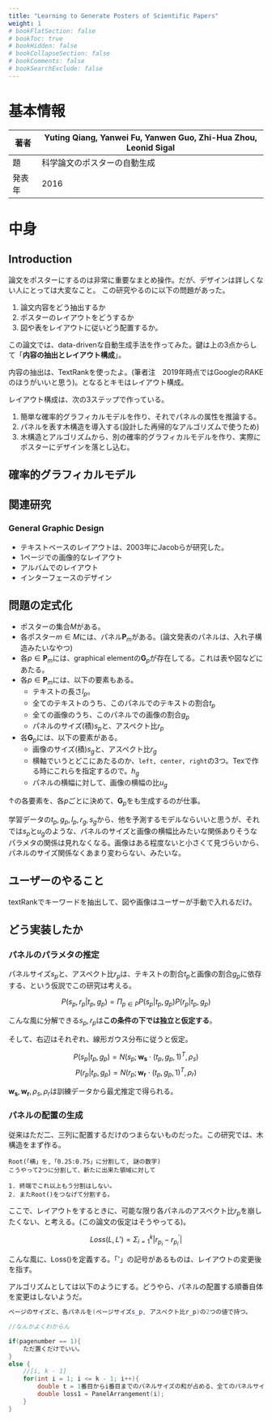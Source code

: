 ```yaml
---
title: "Learning to Generate Posters of Scientific Papers"
weight: 1
# bookFlatSection: false
# bookToc: true
# bookHidden: false
# bookCollapseSection: false
# bookComments: false
# bookSearchExclude: false
---
```


# 基本情報

| 著者   | Yuting Qiang, Yanwei Fu, Yanwen Guo, Zhi-Hua Zhou, Leonid Sigal |
| ------ | --------------------------------------------------------------- |
| 題     | 科学論文のポスターの自動生成                                    |
| 発表年 | 2016                                                            |

# 中身

## Introduction

論文をポスターにするのは非常に重要なまとめ操作。だが、デザインは詳しくない人にとっては大変なこと。
この研究やるのに以下の問題があった。

1. 論文内容をどう抽出するか
2. ポスターのレイアウトをどうするか
3. 図や表をレイアウトに従いどう配置するか。

この論文では、data-drivenな自動生成手法を作ってみた。鍵は上の3点からして「**内容の抽出とレイアウト構成**」。

内容の抽出は、TextRankを使ったよ。(筆者注　2019年時点ではGoogleのRAKEのほうがいいと思う)。となるとキモはレイアウト構成。

レイアウト構成は、次の3ステップで作っている。

1. 簡単な確率的グラフィカルモデルを作り、それでパネルの属性を推論する。
2. パネルを表す木構造を導入する(設計した再帰的なアルゴリズムで使うため)
3. 木構造とアルゴリズムから、別の確率的グラフィカルモデルを作り、実際にポスターにデザインを落とし込む。

## 確率的グラフィカルモデル



## 関連研究

### General Graphic Design

- テキストベースのレイアウトは、2003年にJacobらが研究した。
- 1ページでの画像的なレイアウト
- アルバムでのレイアウト
- インターフェースのデザイン

## 問題の定式化

- ポスターの集合$M$がある。
- 各ポスター$m \in M$には、パネル$\mathbf{P}_m$がある。(論文発表のパネルは、入れ子構造みたいなやつ)
- 各$p \in \mathbf{P}_m$には、graphical elementの$\mathbf{G}_p$が存在してる。これは表や図などにあたる。
- 各$p \in \mathbf{P}_m$には、以下の要素もある。
  - テキストの長さ$l_p$。
  - 全てのテキストのうち、このパネルでのテキストの割合$t_p$
  - 全ての画像のうち、このパネルでの画像の割合$g_p$
  - パネルのサイズ(積)$s_p$と、アスペクト比$r_p$
- 各$\mathbf{G}_p$には、以下の要素がある。
  - 画像のサイズ(積)$s_g$と、アスペクト比$r_g$
  - 横軸でいうとどこにあたるのか、`left, center, right`の3つ。Texで作る時にこれらを指定するので。$h_g$
  - パネルの横幅に対して、画像の横幅の比$u_g$

↑の各要素を、各$p$ごとに決めて、$\mathbf{G}_p$をも生成するのが仕事。

学習データの$t_p, g_p, l_p, r_g, s_g$から、他を予測するモデルならいいと思うが、それでは$s_p$と$u_g$のような、パネルのサイズと画像の横幅比みたいな関係ありそうなパラメタの関係は見れなくなる。画像はある程度ないと小さくて見づらいから、パネルのサイズ関係なくあまり変わらない、みたいな。

## ユーザーのやること

textRankでキーワードを抽出して、図や画像はユーザーが手動で入れるだけ。

## どう実装したか

### パネルのパラメタの推定

パネルサイズ$s_p$と、アスペクト比$r_p$は、テキストの割合$t_p$と画像の割合$g_p$に依存する、という仮説でこの研究は考える。

$$
P(s_p, r_p | t_p, g_p) = \Pi _ {p \in P} P(s_p | t_p, g_p) P(r_p | t_p, g_p)
$$

こんな風に分解できる$s_p, r_p$は**この条件の下では独立と仮定する**。

そして、右辺はそれぞれ、線形ガウス分布に従うと仮定。

$$
P(s_p | t_p, g_p) = N(s_p; \mathbf{w_s} \cdot (t_p, g_p, 1)^{T}, \rho_s)
$$
$$ 
P(r_p | t_p, g_p) = N(r_p; \mathbf{w_r} \cdot (t_p, g_p, 1)^{T}, \rho_r)
$$

$\mathbf{w_s}, \mathbf{w_r}, \rho_s, \rho_r$は訓練データから最尤推定で得られる。

### パネルの配置の生成

従来はただ二、三列に配置するだけのつまらないものだった。この研究では、木構造をまず作る。

```
Root(「横」を,「0.25:0.75」に分割して, 謎の数字)
こうやって2つに分割して、新たに出来た領域に対して

1. 終端でこれ以上もう分割はしない。
2. またRoot()をつなげて分割する。
```

ここで、レイアウトをするときに、可能な限り各パネルのアスペクト比$r_p$を崩したくない、と考える。(この論文の仮定はそうやってる)。

$$
Loss(L, L') = \Sigma_{i=1}^{k} |r_{p_i} - r_{p_i}^{'}|
$$

こんな風に、Loss()を定義する。「'」の記号があるものは、レイアウトの変更後を指す。

アルゴリズムとしては以下のようにする。どうやら、パネルの配置する順番自体を変更はしないようだ。

```cpp
ページのサイズと、各パネルを(ページサイズs_p, アスペクト比r_p)の2つの値で持つ。

//なんかよくわからん

if(pagenumber == 1){
    ただ置くだけでいい。
}
else {
    //[i, k - 1]
    for(int i = 1; i <= k - 1; i++){
        double t = 1番目からi番目までのパネルサイズの和が占める、全てのパネルサイズの和に対する割合;
        double loss1 = PanelArrangement(i);
    }
}
```
